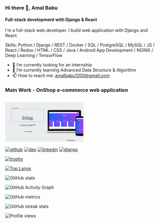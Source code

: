 ### Hi there 👋, Amal Babu
#### Full-stack development with Django & React
I'm a full-stack web developer. I build web application with Django and React.

Skills: Python / Django / REST / Docker / SQL / PostgreSQL / MySQL / JS / React / Redux / HTML / CSS / Java / Android App Development / NGINX /  Deep Learning / TensorFlow 

- 🔭 I’m currently looking for an internship 
- 🌱 I’m currently learning Advanced Data Structure & Algorithm 
- 📫 How to reach me: amalbabu1200@gmail.com 

### Main Work - OnShop e-commerce web application
<img src="https://github.com/amal-babu-git/amal-babu-git/blob/main/onshop.png" width=256 />

[<img src='https://cdn.jsdelivr.net/npm/simple-icons@3.0.1/icons/github.svg' alt='github' height='40'>](https://github.com/amal-babu-git)  [<img src='https://cdn.jsdelivr.net/npm/simple-icons@3.0.1/icons/dev-dot-to.svg' alt='dev' height='40'>](https://dev.to/amalbabu)  [<img src='https://cdn.jsdelivr.net/npm/simple-icons@3.0.1/icons/linkedin.svg' alt='linkedin' height='40'>](https://www.linkedin.com/in/amalbabu1/)  [<img src='https://cdn.jsdelivr.net/npm/simple-icons@3.0.1/icons/django.svg' alt='django' height='40'>](https://onshop.amalbabudev.in)  

[![trophy](https://github-profile-trophy.vercel.app/?username=amal-babu-git)](https://github.com/ryo-ma/github-profile-trophy)

[![Top Langs](https://github-readme-stats.vercel.app/api/top-langs/?username=amal-babu-git)](https://github.com/anuraghazra/github-readme-stats)

![GitHub stats](https://github-readme-stats.vercel.app/api?username=amal-babu-git&show_icons=true&count_private=true)  

![GitHub Activity Graph](https://activity-graph.herokuapp.com/graph?username=amal-babu-git)  

![GitHub metrics](https://metrics.lecoq.io/amal-babu-git)  

![GitHub streak stats](https://github-readme-streak-stats.herokuapp.com/?user=amal-babu-git)  

![Profile views](https://gpvc.arturio.dev/amal-babu-git)  
